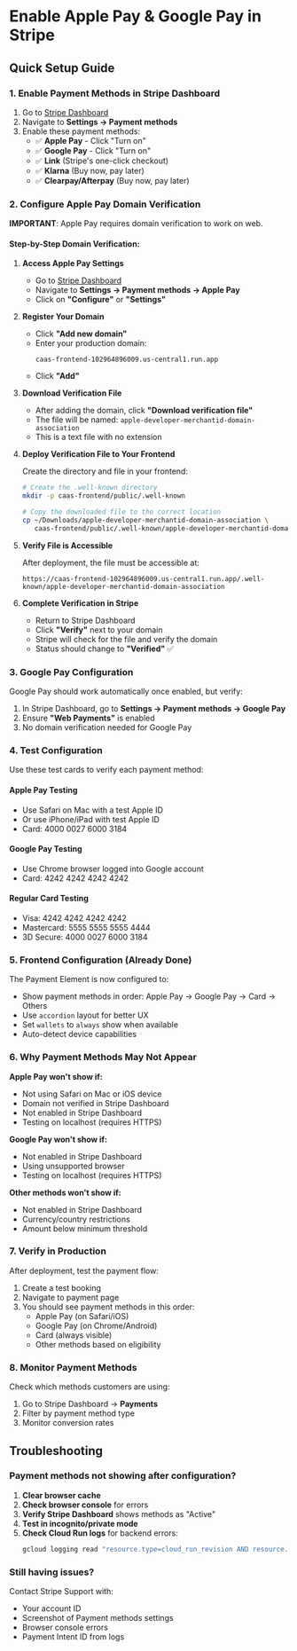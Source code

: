 # Enable Apple Pay & Google Pay in Stripe

## Quick Setup Guide

### 1. Enable Payment Methods in Stripe Dashboard

1. Go to [Stripe Dashboard](https://dashboard.stripe.com)
2. Navigate to **Settings → Payment methods**
3. Enable these payment methods:
   - ✅ **Apple Pay** - Click "Turn on" 
   - ✅ **Google Pay** - Click "Turn on"
   - ✅ **Link** (Stripe's one-click checkout)
   - ✅ **Klarna** (Buy now, pay later)
   - ✅ **Clearpay/Afterpay** (Buy now, pay later)

### 2. Configure Apple Pay Domain Verification

**IMPORTANT**: Apple Pay requires domain verification to work on web.

#### Step-by-Step Domain Verification:

1. **Access Apple Pay Settings**
   - Go to [Stripe Dashboard](https://dashboard.stripe.com)
   - Navigate to **Settings → Payment methods → Apple Pay**
   - Click on **"Configure"** or **"Settings"**

2. **Register Your Domain**
   - Click **"Add new domain"** 
   - Enter your production domain:
     ```
     caas-frontend-102964896009.us-central1.run.app
     ```
   - Click **"Add"**

3. **Download Verification File**
   - After adding the domain, click **"Download verification file"**
   - The file will be named: `apple-developer-merchantid-domain-association`
   - This is a text file with no extension

4. **Deploy Verification File to Your Frontend**
   
   Create the directory and file in your frontend:
   ```bash
   # Create the .well-known directory
   mkdir -p caas-frontend/public/.well-known
   
   # Copy the downloaded file to the correct location
   cp ~/Downloads/apple-developer-merchantid-domain-association \
      caas-frontend/public/.well-known/apple-developer-merchantid-domain-association
   ```

5. **Verify File is Accessible**
   
   After deployment, the file must be accessible at:
   ```
   https://caas-frontend-102964896009.us-central1.run.app/.well-known/apple-developer-merchantid-domain-association
   ```

6. **Complete Verification in Stripe**
   - Return to Stripe Dashboard
   - Click **"Verify"** next to your domain
   - Stripe will check for the file and verify the domain
   - Status should change to **"Verified"** ✅

### 3. Google Pay Configuration

Google Pay should work automatically once enabled, but verify:

1. In Stripe Dashboard, go to **Settings → Payment methods → Google Pay**
2. Ensure **"Web Payments"** is enabled
3. No domain verification needed for Google Pay

### 4. Test Configuration

Use these test cards to verify each payment method:

#### Apple Pay Testing
- Use Safari on Mac with a test Apple ID
- Or use iPhone/iPad with test Apple ID
- Card: 4000 0027 6000 3184

#### Google Pay Testing  
- Use Chrome browser logged into Google account
- Card: 4242 4242 4242 4242

#### Regular Card Testing
- Visa: 4242 4242 4242 4242
- Mastercard: 5555 5555 5555 4444
- 3D Secure: 4000 0027 6000 3184

### 5. Frontend Configuration (Already Done)

The Payment Element is now configured to:
- Show payment methods in order: Apple Pay → Google Pay → Card → Others
- Use `accordion` layout for better UX
- Set `wallets` to `always` show when available
- Auto-detect device capabilities

### 6. Why Payment Methods May Not Appear

**Apple Pay won't show if:**
- Not using Safari on Mac or iOS device
- Domain not verified in Stripe Dashboard
- Not enabled in Stripe Dashboard
- Testing on localhost (requires HTTPS)

**Google Pay won't show if:**
- Not enabled in Stripe Dashboard  
- Using unsupported browser
- Testing on localhost (requires HTTPS)

**Other methods won't show if:**
- Not enabled in Stripe Dashboard
- Currency/country restrictions
- Amount below minimum threshold

### 7. Verify in Production

After deployment, test the payment flow:

1. Create a test booking
2. Navigate to payment page
3. You should see payment methods in this order:
   - Apple Pay (on Safari/iOS)
   - Google Pay (on Chrome/Android)
   - Card (always visible)
   - Other methods based on eligibility

### 8. Monitor Payment Methods

Check which methods customers are using:

1. Go to Stripe Dashboard → **Payments**
2. Filter by payment method type
3. Monitor conversion rates

## Troubleshooting

### Payment methods not showing after configuration?

1. **Clear browser cache**
2. **Check browser console** for errors
3. **Verify Stripe Dashboard** shows methods as "Active"
4. **Test in incognito/private mode**
5. **Check Cloud Run logs** for backend errors:
   ```bash
   gcloud logging read "resource.type=cloud_run_revision AND resource.labels.service_name=caas-backend" --limit=50
   ```

### Still having issues?

Contact Stripe Support with:
- Your account ID
- Screenshot of Payment methods settings
- Browser console errors
- Payment Intent ID from logs